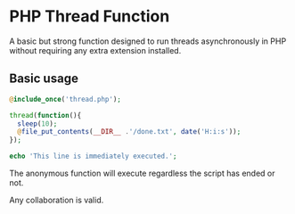 # PHP Thread Function
A basic but strong function designed to run threads asynchronously in PHP without requiring any extra extension installed.

Basic usage
-

```php
@include_once('thread.php');

thread(function(){
  sleep(10);
  @file_put_contents(__DIR__ .'/done.txt', date('H:i:s'));
});

echo 'This line is immediately executed.';
```

The anonymous function will execute regardless the script has ended or not.

Any collaboration is valid.
